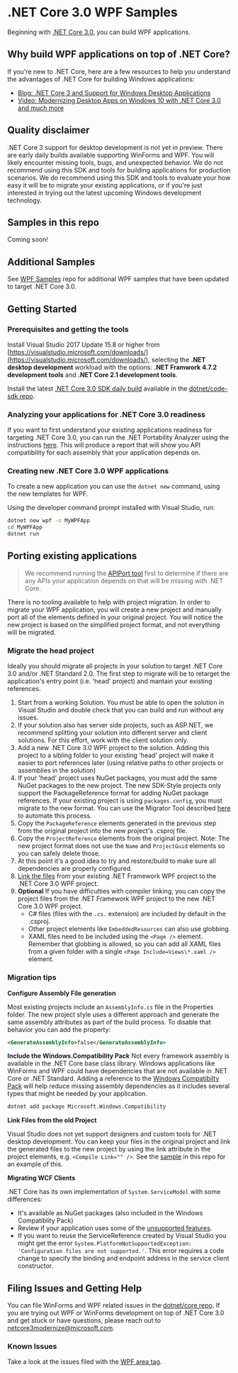 # .NET Core 3.0 WPF Samples
Beginning with [.NET Core 3.0](https://github.com/dotnet/core-sdk#installers-and-binaries), you can build WPF applications.

## Why build WPF applications on top of .NET Core?
If you're new to .NET Core, here are a few resources to help you understand the advantages of .NET Core for building Windows applications:
* [Blog: .NET Core 3 and Support for Windows Desktop Applications](https://blogs.msdn.microsoft.com/dotnet/2018/05/07/net-core-3-and-support-for-windows-desktop-applications/)
* [Video: Modernizing Desktop Apps on Windows 10 with .NET Core 3.0 and much more](https://channel9.msdn.com/events/Build/2018/BRK3501?term=scott%20hunter&pubDate=year&lang-en=true)

## Quality disclaimer
.NET Core 3 support for desktop development is not yet in preview. There are early daily builds available supporting WinForms and WPF. You will likely encounter missing tools, bugs, and unexpected behavior. We do not recommend using this SDK and tools for building applications for production scenarios. We do recommend using this SDK and tools to evaluate your how easy it will be to migrate your existing applications, or if you're just interested in trying out the latest upcoming Windows development technology.

## Samples in this repo
Coming soon!

## Additional Samples
See [WPF Samples](https://www.github.com/Microsoft/wpf-samples) repo for additional WPF samples that have been updated to target .NET Core 3.0. 

## Getting Started

### Prerequisites and getting the tools

Install Visual Studio 2017 Update 15.8 or higher from [https://visualstudio.microsoft.com/downloads/](https://visualstudio.microsoft.com/downloads/), selecting the **.NET desktop development** workload with the options: **.NET Framwork 4.7.2 development tools** and **.NET Core 2.1 development tools**. 

Install the latest [.NET Core 3.0 SDK daily build](https://aka.ms/netcore3sdk) available in the [dotnet/code-sdk repo](https://github.com/dotnet/core-sdk).


### Analyzing your applications for .NET Core 3.0 readiness
If you want to first understand your existing applications readiness for targeting .NET Core 3.0, you can run the .NET Portability Analyzer using the instructions [here](https://blogs.msdn.microsoft.com/dotnet/2018/08/08/are-your-windows-forms-and-wpf-applications-ready-for-net-core-3-0/). This will produce a report that will show you API compatibility for each assembly that your application depends on.

### Creating new .NET Core 3.0 WPF applications
To create a new application you can use the `dotnet new` command, using the new templates for WPF.

Using the developer command prompt installed with Visual Studio, run:
```cmd
dotnet new wpf -o MyWPFApp
cd MyWPFApp
dotnet run
```

## Porting existing applications

>We recommend running the [APIPort tool](https://github.com/Microsoft/dotnet-apiport-ui/releases) first to determine if there are any APIs your application depends on that will be missing with .NET Core. 

There is no tooling available to help with project migration. In order to migrate your WPF application, you will create a new project and manually port all of the elements defined in your original project. You will notice the new project is based on the simplified project format, and not everything will be migrated. 

### Migrate the head project
Ideally you should migrate all projects in your solution to target .NET Core 3.0 and/or .NET Standard 2.0. The first step to migrate will be to retarget the application's entry point (i.e. 'head' project) and mantain your existing references.

1. Start from a working Solution. You must be able to open the solution in Visual Studio and double check that you can build and run without any issues.
2. If your solution also has server side projects, such as ASP.NET, we recommend splitting your solution into different server and client solutions. For this effort, work with the client solution only. 
3. Add a new .NET Core 3.0 WPF project to the solution. Adding this project to a sibling folder to your existing 'head' project will make it easier to port references later (using relative paths to other projects or assemblies in the solution)
4.  If your 'head' project uses NuGet packages, you must add the same NuGet packages to the new project. The new SDK-Style projects only support the PackageReference format for adding NuGet package references. If your existing project is using `packages.config`, you must migrate to the new format. You can use the Migrator Tool described [here](https://docs.microsoft.com/en-us/nuget/reference/migrate-packages-config-to-package-reference) to automate this process.
6. Copy the `PackageReference` elements generated in the previous step from the original project into the new project's .csproj file.
7. Copy the `ProjectReference` elements from the original project. Note: The new project format does not use the `Name` and `ProjectGuid` elements so you can safely delete those.
8. At this point it's a good idea to try and restore/build to make sure all dependencies are properly configured.
9. [Link the files](#link-files-from-the-old-project) from your existing .NET Framework WPF project to the .NET Core 3.0 WPF project.
10. **Optional** If you have difficulties with compiler linking, you can copy the project files from the .NET Framework WPF project to the new .NET Core 3.0 WPF project. 
    * C# files (files with the `.cs.` extension) are included by default in the .csproj.
    * Other project elements like `EmbeddedResources` can also use globbing.
    * XAML files need to be included using the `<Page />` element. Remember that globbing is allowed, so you can add all XAML files from a given folder with a single `<Page Include=Views\*.xaml />` element.
  

### Migration tips

**Configure Assembly File generation**

Most existing projects include an `AssemblyInfo.cs` file in the Properties folder. The new project style uses a different approach and generate the same assembly attributes as part of the build process. To disable that behavior you can add the property:
```xml
<GenerateAssemblyInfo>false</GenerateAssemblyInfo>
```
**Include the Windows.Compatibility Pack**
Not every framework assembly is available in the .NET Core base class library. Windows applications like WinForms and WPF could have dependencies that are not available in .NET Core or .NET Standard. Adding a reference to the [Windows Compatibilty Pack](https://docs.microsoft.com/en-us/dotnet/core/porting/windows-compat-pack) will help reduce missing assembly dependencies as it includes several types that might be needed by your application.

```cmd
dotnet add package Microsoft.Windows.Compatibility
```
**Link Files from the old Project**

Visual Studio does not yet support designers and custom tools for .NET desktop development. You can keep your files in the original project and link the generated files to the new project by using the link attribute in the project elements, e.g. `<Compile Link="" />`. See the [sample](helloworld-sharedsource) in this repo for an example of this.

**Migrating WCF Clients**

.NET Core has its own implementation of `System.ServiceModel` with some differences:
* It's available as NuGet packages (also included in the Windows Compatiblity Pack)
* Review if your application uses some of the [unsupported features](https://github.com/dotnet/wcf/blob/master/release-notes/SupportedFeatures-v2.1.0.md).
* If you want to reuse the ServiceReference created by Visual Studio you might get the error `System.PlatformNotSupportedException: 'Configuration files are not supported.'`. This error requires a code change to specify the binding and endpoint address in the service client constructor.
 
## Filing Issues and Getting Help
You can file WinForms and WPF related issues in the [dotnet/core repo](https://github.com/dotnet/core/issues). If you are trying out WPF or WinForms development on top of .NET Core 3.0 and get stuck or have questions, please reach out to netcore3modernize@microsoft.com. 

### Known Issues
Take a look at the issues filed with the [WPF area tag](https://github.com/dotnet/core/labels/area-wpf).
